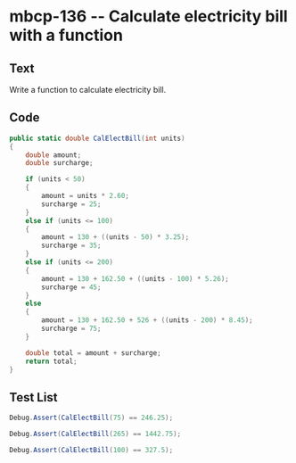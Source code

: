 # mbcp-136 -- Calculate electricity bill with a function

## Text

Write a function to calculate electricity bill.

## Code

```csharp
public static double CalElectBill(int units)
{
    double amount;
    double surcharge;

    if (units < 50)
    {
        amount = units * 2.60;
        surcharge = 25;
    }
    else if (units <= 100)
    {
        amount = 130 + ((units - 50) * 3.25);
        surcharge = 35;
    }
    else if (units <= 200)
    {
        amount = 130 + 162.50 + ((units - 100) * 5.26);
        surcharge = 45;
    }
    else
    {
        amount = 130 + 162.50 + 526 + ((units - 200) * 8.45);
        surcharge = 75;
    }

    double total = amount + surcharge;
    return total;
}
```

## Test List

```csharp
Debug.Assert(CalElectBill(75) == 246.25);
```

```csharp
Debug.Assert(CalElectBill(265) == 1442.75);
```

```csharp
Debug.Assert(CalElectBill(100) == 327.5);
```
